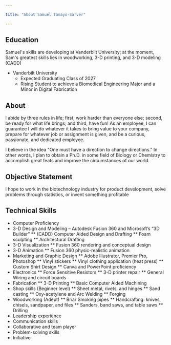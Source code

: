 ```yaml
---

title: "About Samuel Tamayo-Sarver"

---
```


## Education

Samuel's skills are developing at Vanderbilt University; at the moment, Sam's greatest skills lies in woodworking, 3-D printing, and 3-D modeling (CADD) 

* Vanderbilt University
  * Expected Graduating Class of 2027
  * Rising Student to achieve a Biomedical Engineering Major and a Minor in Digital Fabrication

## About 

I abide by three rules in life; first, work harder than everyone else; second, be ready for what life brings; and third, have fun! As an employee, I can guarantee I will do whatever it takes to bring value to your company, prepare for whatever job or assignment is given, and be a curious, passionate, and dedicated employee. 

I believe in the idea "One must have a direction to change directions." In other words, I plan to obtain a Ph.D. in some field of Biology or Chemistry to accomplish great feats and improve the circumstances of our world. 

## Objective Statement 

I hope to work in the biotechnology industry for product development, solve problems through statistics, or invent something profitable

## Technical Skills

*	Computer Proficiency
*	3-D Design and Modeling – Autodesk Fusion 360 and Microsoft’s “3D Builder”
**	(CADD) Computer Aided Design and Drafting 
** Foam sculpting
**	Architectural Drafting
*	3-D Visualization 
**	Fusion 360 rendering and conceptual design
* 3-D Animation
**	Fusion 360 physic-realistic animation
* Marketing and Graphic Design
**	Adobe Illustrator, Premier Pro, Photoshop
**	Vinyl stickers
**	Vinyl clothing application (heat press)
**	Custom Shirt Design
**	Canva and PowerPoint proficiency
*	Electronics
**	Force Sensitive Resistors
**	3-D printer repair
**	General Wiring and circuit boards 
*	Fabrication 
**	3-D Printing
**	Basic Computer Aided Machining
*	Shop skills (Beginner level)
**	Sheet metal, rivets, and hinges
**	Sand casting
**	Oxy-acetylene and Arc Welding
** Forging
*	Woodworking (Adept)
**	Briar Smoking pipes
**	Handcrafting: knives, chisels, sandpaper, and files
**	Sanders, band saws, and table saws
**	Drilling
*	Leadership experience
*	Communication skills
*	Collaborative and team player
*	Problem-solving skills
*	Initiative

